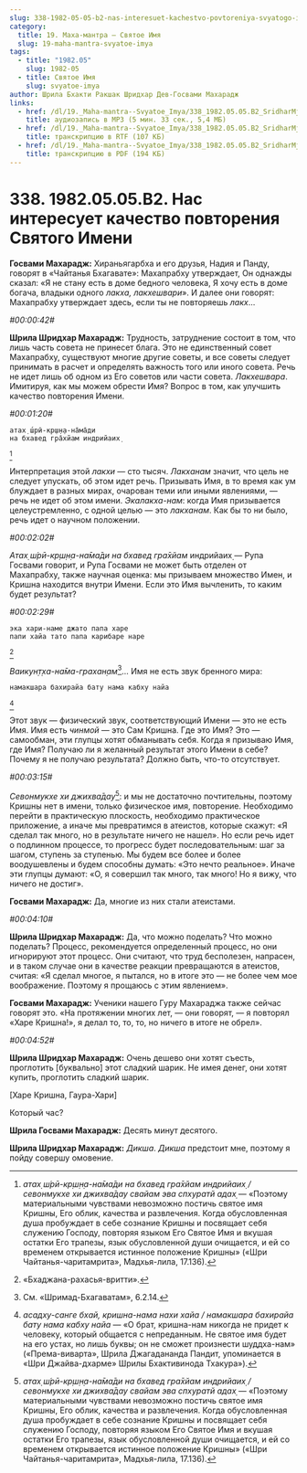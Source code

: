 ```yaml
---
slug: 338-1982-05-05-b2-nas-interesuet-kachestvo-povtoreniya-svyatogo-imeni
category:
  title: 19. Маха-мантра — Святое Имя
  slug: 19-maha-mantra-svyatoe-imya
tags:
  - title: "1982.05"
    slug: 1982-05
  - title: Святое Имя
    slug: svyatoe-imya
author: Шрила Бхакти Ракшак Шридхар Дев-Госвами Махарадж
links:
  - href: /dl/19._Maha-mantra--Svyatoe_Imya/338_1982.05.05.B2_SridharMj_Nas_interesuet_kachestvo_povtorenija_Svjatogo_Imeni.mp3
    title: аудиозапись в MP3 (5 мин. 33 сек., 5,4 МБ)
  - href: /dl/19._Maha-mantra--Svyatoe_Imya/338_1982.05.05.B2_SridharMj_Nas_interesuet_kachestvo_povtorenija_Svjatogo_Imeni.rtf
    title: транскрипцию в RTF (107 КБ)
  - href: /dl/19._Maha-mantra--Svyatoe_Imya/338_1982.05.05.B2_SridharMj_Nas_interesuet_kachestvo_povtorenija_Svjatogo_Imeni.pdf
    title: транскрипцию в PDF (194 КБ)
---
```


# 338. 1982.05.05.B2. Нас интересует качество повторения Святого Имени

**Госвами Махарадж:** Хираньягарбха и его друзья, Надия и Панду, говорят в «Чайтанья Бхагавате»: Махапрабху утверждает, Он однажды сказал: «Я не стану есть в доме бедного человека, Я хочу есть в доме богача, владыки одного *лакха, лакхешвари*». И далее они говорят: Махапрабху утверждает здесь, если ты не повторяешь *лакх*…

*#00:00:42#*

**Шрила Шридхар Махарадж:** Трудность, затруднение состоит в том, что лишь часть совета не принесет блага. Это не единственный совет Махапрабху, существуют многие другие советы, и все советы следует принимать в расчет и определять важность того или иного совета. Речь не идет лишь об одном из Его советов или части совета. *Лакхешвара*. Имитируя, как мы можем обрести Имя? Вопрос в том, как улучшить качество повторения Имени.

*#00:01:20#*

    атах̣ ш́рӣ-кр̣ш̣н̣а-на̄ма̄ди
    на бхавед гра̄хйам индрийаих̣
[^_ftn1]

Интерпретация этой *лакхи* — сто тысяч. *Лакханам* значит, что цель не следует упускать, об этом идет речь. Призывать Имя, в то время как ум блуждает в разных мирах, очарован теми или иными явлениями, — речь не идет об этом имени. *Экалакха-нам*: когда Имя призывается целеустремленно, с одной целью — это *лакханам*. Как бы то ни было, речь идет о научном положении.

*#00:02:02#*

*Атах̣ ш́рӣ-кр̣ш̣н̣а-на̄ма̄ди на бхавед гра̄хйам* индрийаих̣ — Рупа Госвами говорит, и Рупа Госвами не может быть отделен от Махапрабху, также научная оценка: мы призываем множество Имен, и Кришна находится внутри Имени. Если это Имя вычленить, то каким будет результат?

*#00:02:29#*

    эка хари-наме джато папа харе
    папи хайа тато папа карибаре наре
[^_ftn2]

*Ваикун̣т̣ха-на̄ма-грахан̣ам*[^_ftn3]… Имя не есть звук бренного мира:

    намакшара бахирайа бату нама кабху найа
[^_ftn4]

Этот звук — физический звук, соответствующий Имени — это не есть Имя. Имя есть *чинмой* — это Сам Кришна. Где это Имя? Это — самообман, эти глупцы хотят обманывать себя. Когда я призываю Имя, где Имя? Получаю ли я желанный результат этого Имени в себе? Почему я не получаю результата? Должно быть, что-то отсутствует.

*#00:03:15#*

*Севонмукхе хи джихва̄дау*[^_ftn5]: и мы не достаточно почтительны, поэтому Кришны нет в имени, только физическое имя, повторение. Необходимо перейти в практическую плоскость, необходимо практическое приложение, а иначе мы превратимся в атеистов, которые скажут: «Я сделал так много, но в результате ничего не нашел». Но если речь идет о подлинном процессе, то прогресс будет последовательным: шаг за шагом, ступень за ступенью. Мы будем все более и более воодушевлены и будем способны думать: «Это нечто реальное». Иначе эти глупцы думают: «О, я совершил так много, так много! Но я вижу, что ничего не достиг».

**Госвами Махарадж:** Да, многие из них стали атеистами.

*#00:04:10#*

**Шрила Шридхар Махарадж:** Да, что можно поделать? Что можно поделать? Процесс, рекомендуется определенный процесс, но они игнорируют этот процесс. Они считают, что труд бесполезен, напрасен, и в таком случае они в качестве реакции превращаются в атеистов, считая: «Я сделал многое, я пытался, но в итоге это — не более чем мое воображение. Поэтому я прощаюсь с этим явлением».

**Госвами Махарадж:** Ученики нашего Гуру Махараджа также сейчас говорят это. «На протяжении многих лет, — они говорят, — я повторял «Харе Кришна!», я делал то, то, то, но ничего в итоге не обрел».

*#00:04:52#*

**Шрила Шридхар Махарадж:** Очень дешево они хотят съесть, проглотить [буквально] этот сладкий шарик. Не имея денег, они хотят купить, проглотить сладкий шарик.

[Харе Кришна, Гаура-Хари]

Который час?

**Шрила Госвами Махарадж:** Десять минут десятого.

**Шрила Шридхар Махарадж:** *Дикша*. *Дикша* предстоит мне, поэтому я пойду совершу омовение.



[^_ftn1]: *атах̣ ш́рӣ-кр̣ш̣н̣а-на̄ма̄ди на бхавед гра̄хйам индрийаих̣ / севонмукхе хи джихва̄дау свайам эва спхуратй адах̣* — «Поэтому материальными чувствами невозможно постичь святое имя Кришны, Его облик, качества и развлечения. Когда обусловленная душа пробуждает в себе сознание Кришны и посвящает себя служению Господу, повторяя языком Его Святое Имя и вкушая остатки Его трапезы, язык обусловленной души очищается, и ей со временем открывается истинное положение Кришны» («Шри Чайтанья-чаритамрита», Мадхья-лила, 17.136).

[^_ftn2]: «Бхаджана-рахасья-вритти».

[^_ftn3]: См. «Шримад-Бхагаватам», 6.2.14.

[^_ftn4]: *асадху-санге бхай, кришна-нама нахи хайа / намакшара бахирайа бату нама кабху найа* — «О брат, кришна-нам никогда не придет к человеку, который общается с непреданным. Не святое имя будет на его устах, но лишь буквы; он не сможет произнести шуддха-нам» («Према-виварта», Шрила Джагадананда Пандит, упоминается в «Шри Джайва-дхарме» Шрилы Бхактивинода Тхакура»).

[^_ftn5]: *атах̣ ш́рӣ-кр̣ш̣н̣а-на̄ма̄ди на бхавед гра̄хйам индрийаих̣ / севонмукхе хи джихва̄дау свайам эва спхуратй адах̣* — «Поэтому материальными чувствами невозможно постичь святое имя Кришны, Его облик, качества и развлечения. Когда обусловленная душа пробуждает в себе сознание Кришны и посвящает себя служению Господу, повторяя языком Его Святое Имя и вкушая остатки Его трапезы, язык обусловленной души очищается, и ей со временем открывается истинное положение Кришны» («Шри Чайтанья-чаритамрита», Мадхья-лила, 17.136).

